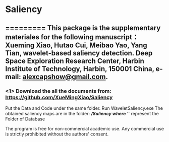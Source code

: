 # Saliency
=========
This package is the supplementary materiales for the following manuscript： Xueming Xiao, Hutao Cui, Meibao Yao, Yang Tian, wavelet-based saliency detection. Deep Space Exploration Research Center, Harbin Institute of Technology, Harbin, 150001 China, e-mail: alexcapshow@gmail.com.
---------------------------------------------------------------------
### <1> Download the all the documents from: https://github.com/XueMingXiao/Saliency
Put the Data and Code under the same folder. Run WaveletSaliency.exe
The obtained saliency maps are in the folder: ***/Saliency where '***' represent the Folder of Database

The program is free for non-commercial academic use. Any commercial use is strictly prohibited without the authors' consent.


